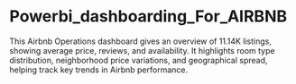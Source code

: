 # Powerbi_dashboarding_For_AIRBNB
This Airbnb Operations dashboard gives an overview of 11.14K listings, showing average price, reviews, and availability. It highlights room type distribution, neighborhood price variations, and geographical spread, helping track key trends in Airbnb performance.
